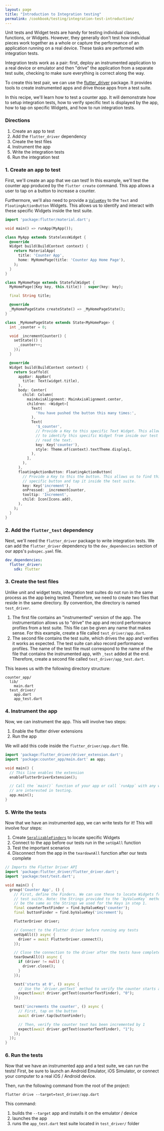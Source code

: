 ```yaml
---
layout: page
title: "Introduction to Integration testing"
permalink: /cookbook/testing/integration-test-introduction/
---
```


Unit tests and Widget tests are handy for testing individual classes, functions,
or Widgets. However, they generally don't test how individual pieces work
together as a whole or capture the performance of an application running on a
real device. These tasks are performed with integration tests.

Integration tests work as a pair: first, deploy an instrumented application to a
real device or emulator and then "drive" the application from a separate test
suite, checking to make sure everything is correct along the way.

To create this test pair, we can use the 
[flutter_driver](https://docs.flutter.io/flutter/flutter_driver/flutter_driver-library.html) 
package. It provides tools to create instrumented apps and drive those apps
from a test suite.

In this recipe, we'll learn how to test a counter app. It will demonstrate
how to setup integration tests, how to verify specific text is displayed by the 
app, how to tap on specific Widgets, and how to run integration tests. 

### Directions

  1. Create an app to test
  2. Add the `flutter_driver` dependency
  3. Create the test files
  4. Instrument the app
  5. Write the integration tests
  6. Run the integration test
  
### 1. Create an app to test

First, we'll create an app that we can test! In this example, we'll test the 
counter app produced by the `flutter create` command. This app allows
a user to tap on a button to increase a counter.

Furthermore, we'll also need to provide a
[`ValueKey`](https://docs.flutter.io/flutter/foundation/ValueKey-class.html) to
the `Text` and `FloatingActionButton` Widgets. This allows us to identify 
and interact with these specific Widgets inside the test suite. 

```dart
import 'package:flutter/material.dart';

void main() => runApp(MyApp());

class MyApp extends StatelessWidget {
  @override
  Widget build(BuildContext context) {
    return MaterialApp(
      title: 'Counter App',
      home: MyHomePage(title: 'Counter App Home Page'),
    );
  }
}

class MyHomePage extends StatefulWidget {
  MyHomePage({Key key, this.title}) : super(key: key);

  final String title;

  @override
  _MyHomePageState createState() => _MyHomePageState();
}

class _MyHomePageState extends State<MyHomePage> {
  int _counter = 0;

  void _incrementCounter() {
    setState(() {
      _counter++;
    });
  }

  @override
  Widget build(BuildContext context) {
    return Scaffold(
      appBar: AppBar(
        title: Text(widget.title),
      ),
      body: Center(
        child: Column(
          mainAxisAlignment: MainAxisAlignment.center,
          children: <Widget>[
            Text(
              'You have pushed the button this many times:',
            ),
            Text(
              '$_counter',
              // Provide a Key to this specific Text Widget. This allows us
              // to identify this specific Widget from inside our test suite and
              // read the text.
              key: Key('counter'),
              style: Theme.of(context).textTheme.display1,
            ),
          ],
        ),
      ),
      floatingActionButton: FloatingActionButton(
        // Provide a Key to this the button. This allows us to find this
        // specific button and tap it inside the test suite.
        key: Key('increment'),
        onPressed: _incrementCounter,
        tooltip: 'Increment',
        child: Icon(Icons.add),
      ),
    );
  }
}
```

### 2. Add the `flutter_test` dependency

Next, we'll need the `flutter_driver` package to write integration tests. We 
can add the `flutter_driver` dependency to the `dev_dependencies` section of 
our apps's `pubspec.yaml` file. 

```yaml
dev_dependencies:
  flutter_driver:
    sdk: flutter
```
    
### 3. Create the test files

Unlike unit and widget tests, integration test suites do not run in the same 
process as the app being tested. Therefore, we need to create two files that 
reside in the same directory. By convention, the directory is named 
`test_driver`.

  1. The first file contains an "instrumented" version of the app. The
  instrumentation allows us to "drive" the app and record performance profiles
  from a test suite. This file can be given any name that makes sense. For this
  example, create a file called `test_driver/app.dart`.
  2. The second file contains the test suite, which drives the app and verifies
  it works as expected. The test suite can also record performance profiles. 
  The name of the test file must correspond to the name of the file that 
  contains the instrumented app, with `_test` added at the end. Therefore, 
  create a second file called `test_driver/app_test.dart`.
  
This leaves us with the following directory structure:

```
counter_app/
  lib/
    main.dart
  test_driver/
    app.dart
    app_test.dart
``` 
 

### 4. Instrument the app

Now, we can instrument the app. This will involve two steps:

  1. Enable the flutter driver extensions
  2. Run the app

We will add this code inside the `flutter_driver/app.dart` file.

```dart
import 'package:flutter_driver/driver_extension.dart';
import 'package:counter_app/main.dart' as app;

void main() {
  // This line enables the extension
  enableFlutterDriverExtension();

  // Call the `main()` function of your app or call `runApp` with any widget you 
  // are interested in testing.
  app.main();
}
```

### 5. Write the tests

Now that we have an instrumented app, we can write tests for it! This
will involve four steps:

  1. Create
  [`SeralizableFinders`](https://docs.flutter.io/flutter/flutter_driver/CommonFinders-class.html)
  to locate specific Widgets
  2. Connect to the app before our tests run in the `setUpAll` function
  3. Test the important scenarios
  4. Disconnect from the app in the `teardownAll` function after our tests
  complete
 
```dart
// Imports the Flutter Driver API
import 'package:flutter_driver/flutter_driver.dart';
import 'package:test/test.dart';

void main() {
  group('Counter App', () {
    // First, define the Finders. We can use these to locate Widgets from the
    // test suite. Note: the Strings provided to the `byValueKey` method must
    // be the same as the Strings we used for the Keys in step 1.
    final counterTextFinder = find.byValueKey('counter');
    final buttonFinder = find.byValueKey('increment');

    FlutterDriver driver;

    // Connect to the Flutter driver before running any tests
    setUpAll(() async {
      driver = await FlutterDriver.connect();
    });

    // Close the connection to the driver after the tests have completed
    tearDownAll(() async {
      if (driver != null) {
        driver.close();
      }
    });

    test('starts at 0', () async {
      // Use the `driver.getText` method to verify the counter starts at 0.
      expect(await driver.getText(counterTextFinder), "0");
    });

    test('increments the counter', () async {
      // First, tap on the button
      await driver.tap(buttonFinder);

      // Then, verify the counter text has been incremented by 1
      expect(await driver.getText(counterTextFinder), "1");
    });
  });
}
```

### 6. Run the tests

Now that we have an instrumented app and a test suite, we can run the tests!
First, be sure to launch an Android Emulator, iOS Simulator, or connect your 
computer to a real iOS / Android device.

Then, run the following command from the root of the project:

```
flutter drive --target=test_driver/app.dart
```

This command:

  1. builds the `--target` app and installs it on the emulator / device
  2. launches the app
  3. runs the `app_test.dart` test suite located in `test_driver/` folder
